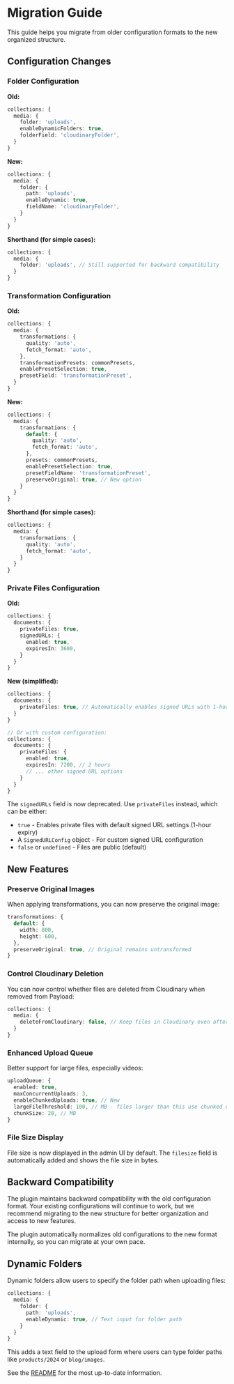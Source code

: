 # Migration Guide

This guide helps you migrate from older configuration formats to the new organized structure.

## Configuration Changes

### Folder Configuration

**Old:**
```typescript
collections: {
  media: {
    folder: 'uploads',
    enableDynamicFolders: true,
    folderField: 'cloudinaryFolder',
  }
}
```

**New:**
```typescript
collections: {
  media: {
    folder: {
      path: 'uploads',
      enableDynamic: true,
      fieldName: 'cloudinaryFolder',
    }
  }
}
```

**Shorthand (for simple cases):**
```typescript
collections: {
  media: {
    folder: 'uploads', // Still supported for backward compatibility
  }
}
```

### Transformation Configuration

**Old:**
```typescript
collections: {
  media: {
    transformations: {
      quality: 'auto',
      fetch_format: 'auto',
    },
    transformationPresets: commonPresets,
    enablePresetSelection: true,
    presetField: 'transformationPreset',
  }
}
```

**New:**
```typescript
collections: {
  media: {
    transformations: {
      default: {
        quality: 'auto',
        fetch_format: 'auto',
      },
      presets: commonPresets,
      enablePresetSelection: true,
      presetFieldName: 'transformationPreset',
      preserveOriginal: true, // New option
    }
  }
}
```

**Shorthand (for simple cases):**
```typescript
collections: {
  media: {
    transformations: {
      quality: 'auto',
      fetch_format: 'auto',
    }
  }
}
```

### Private Files Configuration

**Old:**
```typescript
collections: {
  documents: {
    privateFiles: true,
    signedURLs: {
      enabled: true,
      expiresIn: 3600,
    }
  }
}
```

**New (simplified):**
```typescript
collections: {
  documents: {
    privateFiles: true, // Automatically enables signed URLs with 1-hour expiry
  }
}

// Or with custom configuration:
collections: {
  documents: {
    privateFiles: {
      enabled: true,
      expiresIn: 7200, // 2 hours
      // ... other signed URL options
    }
  }
}
```

The `signedURLs` field is now deprecated. Use `privateFiles` instead, which can be either:
- `true` - Enables private files with default signed URL settings (1-hour expiry)
- A `SignedURLConfig` object - For custom signed URL configuration
- `false` or `undefined` - Files are public (default)

## New Features

### Preserve Original Images
When applying transformations, you can now preserve the original image:

```typescript
transformations: {
  default: {
    width: 800,
    height: 600,
  },
  preserveOriginal: true, // Original remains untransformed
}
```

### Control Cloudinary Deletion
You can now control whether files are deleted from Cloudinary when removed from Payload:

```typescript
collections: {
  media: {
    deleteFromCloudinary: false, // Keep files in Cloudinary even after deletion
  }
}
```

### Enhanced Upload Queue
Better support for large files, especially videos:

```typescript
uploadQueue: {
  enabled: true,
  maxConcurrentUploads: 3,
  enableChunkedUploads: true, // New
  largeFileThreshold: 100, // MB - files larger than this use chunked upload
  chunkSize: 20, // MB
}
```

### File Size Display
File size is now displayed in the admin UI by default. The `filesize` field is automatically added and shows the file size in bytes.

## Backward Compatibility

The plugin maintains backward compatibility with the old configuration format. Your existing configurations will continue to work, but we recommend migrating to the new structure for better organization and access to new features.

The plugin automatically normalizes old configurations to the new format internally, so you can migrate at your own pace.

## Dynamic Folders

Dynamic folders allow users to specify the folder path when uploading files:

```typescript
collections: {
  media: {
    folder: {
      path: 'uploads',
      enableDynamic: true, // Text input for folder path
    }
  }
}
```

This adds a text field to the upload form where users can type folder paths like `products/2024` or `blog/images`.

See the [README](../README.md) for the most up-to-date information.